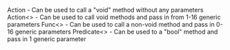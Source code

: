 
Action - Can be used to call a "void" method without any parameters
Action<> - Can be used to call void methods and pass in from 1-16 generic parameters
Func<> - Can be used to call a non-void method and pass in 0-16 generic parameters
Predicate<> - Can be used to a "bool" method and pass in 1 generic parameter

